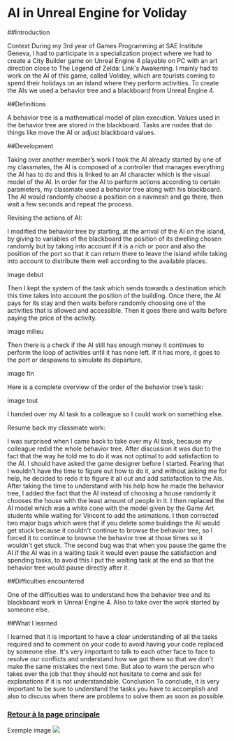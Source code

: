# AI in Unreal Engine for Voliday

##Introduction

Context
During my 3rd year of Games Programming at SAE Institute Geneva, I had to participate in a specialization project where we had to create a City Builder game on Unreal Engine 4 playable on PC with an art direction close to The Legend of Zelda: Link's Awakening. I mainly had to work on the AI of this game, called Voliday, which are tourists coming to spend their holidays on an island where they perform activities. 
To create the AIs we used a behavior tree and a blackboard from Unreal Engine 4.

##Definitions

A behavior tree is a mathematical model of plan execution.
Values used in the behavior tree are stored in the blackboard.
Tasks are nodes that do things like move the AI or adjust blackboard values.

##Development

Taking over another member’s work
I took the AI already started by one of my classmates, the AI is composed of a controller that manages everything the AI has to do and this is linked to an AI character which is the visual model of the AI. In order for the AI to perform actions according to certain parameters, my classmate used a behavior tree along with his blackboard. The AI would randomly choose a position on a navmesh and go there, then wait a few seconds and repeat the process.

Revising the actions of AI:

I modified the behavior tree by starting, at the arrival of the AI on the island, by giving to variables of the blackboard the position of its dwelling chosen randomly but by taking into account if it is a rich or poor and also the position of the port so that it can return there to leave the island while taking into account to distribute them well according to the available places.

image debut

Then I kept the system of the task which sends towards a destination which this time takes into account the position of the building. Once there, the AI pays for its stay and then waits before randomly choosing one of the activities that is allowed and accessible. Then it goes there and waits before paying the price of the activity.

image milieu

Then there is a check if the AI still has enough money it continues to perform the loop of activities until it has none left. If it has more, it goes to the port or despawns to simulate its departure.

image fin

Here is a complete overview of the order of the behavior tree’s task:

image tout

I handed over my AI task to a colleague so I could work on something else.

Resume back my classmate work:

I was surprised when I came back to take over my AI task, because my colleague redid the whole behavior tree. After discussion it was due to the fact that the way he told me to do it was not optimal to add satisfaction to the AI. I should have asked the game designer before I started. Fearing that I wouldn't have the time to figure out how to do it, and without asking me for help, he decided to redo it to figure it all out and add satisfaction to the AIs.
After taking the time to understand with his help how he made the behavior tree, I added the fact that the AI instead of choosing a house randomly it chooses the house with the least amount of people in it. I then replaced the AI model which was a white cone with the model given by the Game Art students while waiting for Vincent to add the animations. I then corrected two major bugs which were that if you delete some buildings the AI would get stuck because it couldn't continue to browse the behavior tree, so I forced it to continue to browse the behavior tree at those times so it wouldn't get stuck. The second bug was that when you pause the game the AI if the AI was in a waiting task it would even pause the satisfaction and spending tasks, to avoid this I put the waiting task at the end so that the behavior tree would pause directly after it.

##Difficulties encountered

One of the difficulties was to understand how the behavior tree and its blackboard work in Unreal Engine 4. Also to take over the work started by someone else.

##What I learned

I learned that it is important to have a clear understanding of all the tasks required and to comment on your code to avoid having your code replaced by someone else. It's very important to talk to each other face to face to resolve our conflicts and understand how we got there so that we don't make the same mistakes the next time. But also to warn the person who takes over the job that they should not hesitate to come and ask for explanations if it is not understandable.
Conclusion
To conclude, it is very important to be sure to understand the tasks you have to accomplish and also to discuss when there are problems to solve them as soon as possible.


### [Retour à la page principale](https://worgaros.github.io/)

Exemple image
![](https://worgaros.github.io/Images/openwin.gif)
